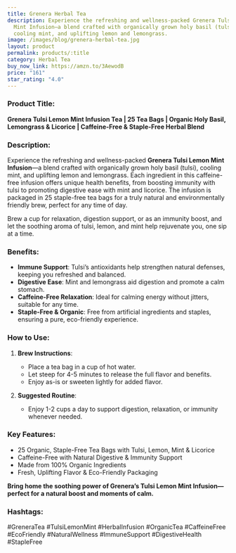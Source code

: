 ```yaml
---
title: Grenera Herbal Tea
description: Experience the refreshing and wellness-packed Grenera Tulsi Lemon
  Mint Infusion—a blend crafted with organically grown holy basil (tulsi),
  cooling mint, and uplifting lemon and lemongrass.
image: /images/blog/grenera-herbal-tea.jpg
layout: product
permalink: products/:title
category: Herbal Tea
buy_now_link: https://amzn.to/3AewodB
price: "161"
star_rating: "4.0"
---
```

### Product Title:
**Grenera Tulsi Lemon Mint Infusion Tea | 25 Tea Bags | Organic Holy Basil, Lemongrass & Licorice | Caffeine-Free & Staple-Free Herbal Blend**

### Description:
Experience the refreshing and wellness-packed **Grenera Tulsi Lemon Mint Infusion**—a blend crafted with organically grown holy basil (tulsi), cooling mint, and uplifting lemon and lemongrass. Each ingredient in this caffeine-free infusion offers unique health benefits, from boosting immunity with tulsi to promoting digestive ease with mint and licorice. The infusion is packaged in 25 staple-free tea bags for a truly natural and environmentally friendly brew, perfect for any time of day.

Brew a cup for relaxation, digestion support, or as an immunity boost, and let the soothing aroma of tulsi, lemon, and mint help rejuvenate you, one sip at a time.

### Benefits:
- **Immune Support**: Tulsi’s antioxidants help strengthen natural defenses, keeping you refreshed and balanced.
- **Digestive Ease**: Mint and lemongrass aid digestion and promote a calm stomach.
- **Caffeine-Free Relaxation**: Ideal for calming energy without jitters, suitable for any time.
- **Staple-Free & Organic**: Free from artificial ingredients and staples, ensuring a pure, eco-friendly experience.

### How to Use:
1. **Brew Instructions**:
   - Place a tea bag in a cup of hot water.
   - Let steep for 4-5 minutes to release the full flavor and benefits.
   - Enjoy as-is or sweeten lightly for added flavor.

2. **Suggested Routine**:
   - Enjoy 1-2 cups a day to support digestion, relaxation, or immunity whenever needed.

### Key Features:
- 25 Organic, Staple-Free Tea Bags with Tulsi, Lemon, Mint & Licorice
- Caffeine-Free with Natural Digestive & Immunity Support
- Made from 100% Organic Ingredients
- Fresh, Uplifting Flavor & Eco-Friendly Packaging

**Bring home the soothing power of Grenera’s Tulsi Lemon Mint Infusion—perfect for a natural boost and moments of calm.**

### Hashtags:
#GreneraTea #TulsiLemonMint #HerbalInfusion #OrganicTea #CaffeineFree #EcoFriendly #NaturalWellness #ImmuneSupport #DigestiveHealth #StapleFree
